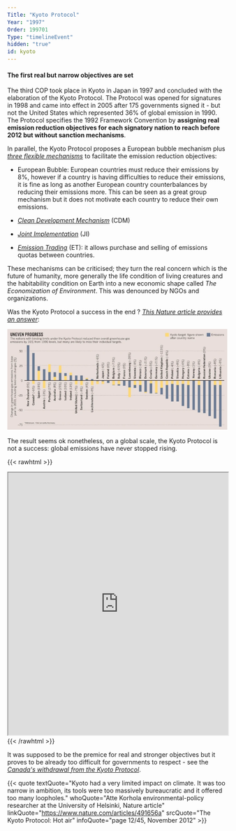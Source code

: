 ```yaml
---
Title: "Kyoto Protocol"
Year: "1997"
Order: 199701
Type: "timelineEvent"
hidden: "true"
id: kyoto
---
```


#### The first real but narrow objectives are set

The third COP took place in Kyoto in Japan in 1997 and concluded with the elaboration of the Kyoto Protocol. The Protocol was opened for signatures in 1998 and came into effect in 2005 after 175 governments signed it - but not the United States which represented 36% of global emission in 1990. The Protocol specifies the 1992 Framework Convention by **assigning real emission reduction objectives for each signatory nation to reach before 2012 but without sanction mechanisms**.

In parallel, the Kyoto Protocol proposes a European bubble mechanism plus [_three flexible mechanisms_](https://unfccc.int/process/the-kyoto-protocol/mechanisms) to facilitate the emission reduction objectives:

*   European Bubble: European countries must reduce their emissions by 8%, however if a country is having difficulties to reduce their emissions, it is fine as long as another European country counterbalances by reducing their emissions more. This can be seen as a great group mechanism but it does not motivate each country to reduce their own emissions.
    
*   [_Clean Development Mechanism_](https://unfccc.int/process-and-meetings/the-kyoto-protocol/mechanisms-under-the-kyoto-protocol/the-clean-development-mechanism) (CDM)
    
*   [_Joint Implementation_](https://unfccc.int/process/the-kyoto-protocol/mechanisms/joint-implementation) (JI)
    
*   [_Emission Trading_](https://unfccc.int/process/the-kyoto-protocol/mechanisms/emissions-trading) (ET): it allows purchase and selling of emissions quotas between countries.
    

These mechanisms can be criticised; they turn the real concern which is the future of humanity, more generally the life condition of living creatures and the habitability condition on Earth into a new economic shape called _The Economization of Environment_. This was denounced by NGOs and organizations.

Was the Kyoto Protocol a success in the end ? [_This Nature article provides an answer_](https://www.nature.com/articles/491656a):

![](/img/ecology/timelines/main/kyoto-targets-vs-real.webp)

The result seems ok nonetheless, on a global scale, the Kyoto Protocol is not a success: global emissions have never stopped rising. 

{{< rawhtml >}}
<iframe src="https://ourworldindata.org/grapher/annual-co2-emissions-per-country?country=~OWID_WRL" width="100%" height="600rem"></iframe>
{{< /rawhtml >}}


It was supposed to be the premice for real and stronger objectives but it proves to be already too difficult for governments to respect - see the [_Canada's withdrawal from the Kyoto Protocol_](https://www.bbc.com/news/world-us-canada-16151310#:~:text=Canada%20will%20formally%20withdraw%20from,failing%20to%20meet%20its%20targets.).

{{< quote textQuote="Kyoto had a very limited impact on climate. It was too narrow in ambition, its tools were too massively bureaucratic and it offered too many loopholes." whoQuote="Atte Korhola environmental-policy researcher at the University of Helsinki, Nature article" linkQuote="https://www.nature.com/articles/491656a" srcQuote="The Kyoto Protocol: Hot air" infoQuote="page 12/45, November 2012" >}}